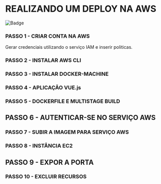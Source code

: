 # REALIZANDO UM DEPLOY NA AWS

![Badge](https://img.shields.io/badge/Blog-Rocketseat-%237159c1?style=for-the-badge&logo=ghost)

### PASSO 1 - CRIAR CONTA NA AWS
Gerar credenciais utilizando o serviço IAM e inserir politicas.

### PASSO 2 - INSTALAR AWS CLI

### PASSO 3 - INSTALAR DOCKER-MACHINE

### PASSO 4 - APLICAÇÃO VUE.js

### PASSO 5 - DOCKERFILE E MULTISTAGE BUILD

## PASSO 6 - AUTENTICAR-SE NO SERVIÇO AWS

### PASSO 7 - SUBIR A IMAGEM PARA SERVIÇO AWS

### PASSO 8 - INSTÂNCIA EC2

## PASSO 9 - EXPOR A PORTA 

### PASSO 10 - EXCLUIR RECURSOS





